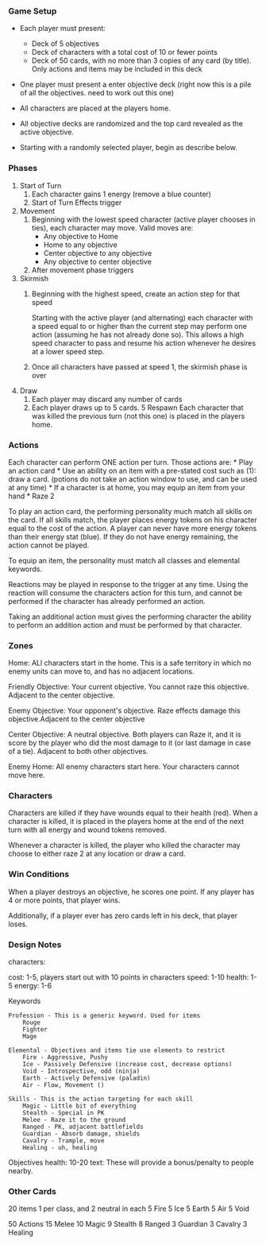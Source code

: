 ### Game Setup
* Each player must present:
    * Deck of 5 objectives
    * Deck of characters with a total cost of 10 or fewer points
    * Deck of 50 cards, with no more than 3 copies of any card (by title). Only actions and items may be included in this deck

* One player must present a enter objective deck (right now this is a pile of all the objectives. need to work out this one)
* All characters are placed at the players home. 
* All objective decks are randomized and the top card revealed as the active objective.
* Starting with a randomly selected player, begin as describe below. 

### Phases

1. Start of Turn
    1. Each character gains 1 energy (remove a blue counter)
    2. Start of Turn Effects trigger
2. Movement
    1. Beginning with the lowest speed character (active player chooses in ties), each character may move. Valid moves are:
        * Any objective to Home
        * Home to any objective
        * Center objective to any objective
        * Any objective to center objective
    2. After movement phase triggers
3. Skirmish
    1. Beginning with the highest speed, create an action step for that speed
        
        Starting with the active player (and alternating) each character with a speed equal to or higher than the current step may perform one action (assuming he has not already done so). This allows a high speed character to pass and resume his action whenever he desires at a lower speed step.
    2. Once all characters have passed at speed 1, the skirmish phase is over
4. Draw
    1. Each player may discard any number of cards
    2. Each player draws up to 5 cards.
5 Respawn
    Each character that was killed the previous turn (not this one) is placed in the players home. 


### Actions

Each character can perform ONE action per turn. Those actions are:
    * Play an action card
    * Use an ability on an item with a pre-stated cost such as (1): draw a card. (potions do not take an action window to use, and can be used at any time)
    * If a character is at home, you may equip an item from your hand
    * Raze 2

To play an action card, the performing personality much match all skills on the card. If all skills match, the player places energy tokens on his character equal to the cost of the action. A player can never have more energy tokens than their energy stat (blue). If they do not have energy remaining, the action cannot be played. 

To equip an item, the personality must match all classes and elemental keywords. 

Reactions may be played in response to the trigger at any time. Using the reaction will consume the characters action for this turn, and cannot be performed if the character has already performed an action.

Taking an additional action must gives the performing character the ability to perform an addition action and must be performed by that character.

### Zones
Home: ALl characters start in the home. This is a safe territory in which no enemy units can move to, and has no adjacent locations.

Friendly Objective: Your current objective. You cannot raze this objective. Adjacent to the center objective.

Enemy Objective: Your opponent's objective. Raze effects damage this objective.Adjacent to the center objective

Center Objective: A neutral objective. Both players can Raze it, and it is score by the player who did the most damage to it (or last damage in case of a tie). Adjacent to both other objectives. 

Enemy Home: All enemy characters start here. Your characters cannot move here. 

### Characters

Characters are killed if they have wounds equal to their health (red). When a character is killed, it is placed in the players home at the end of the next turn with all energy and wound tokens removed. 

Whenever a character is killed, the player who killed the character may choose to either raze 2 at any location or draw a card. 

### Win Conditions

When a player destroys an objective, he scores one point. If any player has 4 or more points, that player wins. 

Additionally, if a player ever has zero cards left in his deck, that player loses.








### Design Notes

characters: 

cost: 1-5, players start out with 10 points in characters
speed: 1-10
health: 1-5
energy: 1-6


Keywords

    Profession - This is a generic keyword. Used for items
        Rouge
        Fighter
        Mage

    Elemental - Objectives and items tie use elements to restrict
        Fire - Aggressive, Pushy
        Ice - Passively Defensive (increase cost, decrease options)
        Void - Introspective, odd (ninja)
        Earth - Actively Defensive (paladin)
        Air - Flow, Movement ()

    Skills - This is the action targeting for each skill
        Magic - Little bit of everything
        Stealth - Special in PK
        Melee - Raze it to the ground
        Ranged - PK, adjacent battlefields
        Guardian - Absorb damage, shields
        Cavalry - Trample, move
        Healing - uh, healing

Objectives
health: 10-20
text: These will provide a bonus/penalty to people nearby.

### Other Cards
20 items
    1 per class, and 2 neutral in each
    5 Fire
    5 Ice
    5 Earth
    5 Air
    5 Void

50 Actions
    15 Melee
    10 Magic
    9 Stealth
    8 Ranged
    3 Guardian
    3 Cavalry
    3 Healing

        